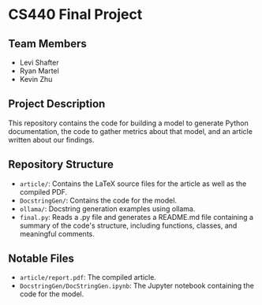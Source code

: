 # CS440 Final Project

## Team Members
- Levi Shafter
- Ryan Martel
- Kevin Zhu

## Project Description
This repository contains the code for building a model to generate Python documentation, the code to gather metrics about that model, and an article written about our findings.

## Repository Structure
- `article/`: Contains the LaTeX source files for the article as well as the compiled PDF.
- `DocstringGen/`: Contains the code for the model.
- `ollama/`: Docstring generation examples using ollama.
- `final.py`: Reads a .py file and generates a README.md file containing a summary of the code's structure, including functions, classes, and meaningful comments.

## Notable Files
- `article/report.pdf`: The compiled article.
- `DocstringGen/DocStringGen.ipynb`: The Jupyter notebook containing the code for the model.
